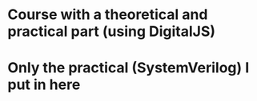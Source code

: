 # Course with a theoretical and practical part (using DigitalJS)
# Only the practical (SystemVerilog) I put in here